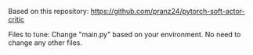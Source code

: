 Based on this repository:
https://github.com/pranz24/pytorch-soft-actor-critic

Files to tune:
Change "main.py" based on your environment.
No need to change any other files.